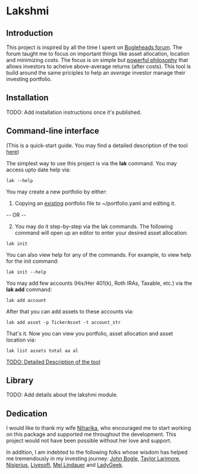 # Lakshmi

## Introduction
This project is inspired by all the time I spent on
[Bogleheads forum](bogleheads.org). The forum taught me to focus on important
things like asset allocation, location and minimizing costs. The focus is on
simple but [powerful philosophy](https://www.bogleheads.org/wiki/Bogleheads%C2%AE_investment_philosophy)
that allows investors to acheive above-average
returns (after costs). This tool is build around the same priciples to help
an _average_ investor manage their investing portfolio.

## Installation

TODO: Add installation instructions once it's published.

## Command-line interface

(This is a quick-start guide. You may find a detailed description of
the tool [here](add_link))

The simplest way to use this project is via the **lak** command. You may
access upto date help via:

```
lak --help
```

You may create a new portfolio by either:
1. Copying an [existing](TODO) portfolio file to ~/portfolio.yaml and editing
it.

-- OR --

2. You may do it step-by-step via the lak commands. The following command will
open up an editor to enter your desired asset allocation:
```
lak init
```

You can also view help for any of the commands. For example, to view help for
the init command:
```
lak init --help
```

You may add few accounts (His/Her 401(k), Roth IRAs, Taxable, etc.) via
the **lak add** command:
```
lak add account
```
After that you can add assets to these accounts via:
```
lak add asset -p TickerAsset -t account_str 
```

That's it. Now you can view you portfolio, asset allocation and asset location via:
```
lak list assets total aa al
```

[TODO: Detailed Description of the tool](todo)

## Library

TODO: Add details about the lakshmi module.

## Dedication

I would like to thank my wife [Niharika](http://niharika.org), who encouraged me to
start working on this package and supported me throughout the development.
This project would not have been possible without her love and support.

In addition, I am indebted to the following folks whose wisdom has helped me
tremendously in my investing journey:
[John Bogle](https://en.wikipedia.org/wiki/John_C._Bogle),
[Taylor Larimore](https://www.bogleheads.org/wiki/Taylor_Larimore),
[Nisiprius](https://www.bogleheads.org/forum/viewtopic.php?t=242756),
[Livesoft](https://www.bogleheads.org/forum/viewtopic.php?t=237269),
[Mel Lindauer](https://www.bogleheads.org/wiki/Mel_Lindauer) and
[LadyGeek](https://www.bogleheads.org/blog/2018/12/04/interview-with-ladygeek-bogleheads-site-administrator/).
